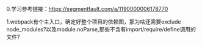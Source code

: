 0.学习参考链接：https://segmentfault.com/a/1190000006178770

1.webpack有个主入口，确定好整个项目的依赖图，那为啥还需要exclude node_modules?以及module.noParse,那些不含有import/require/define调用的文件?
